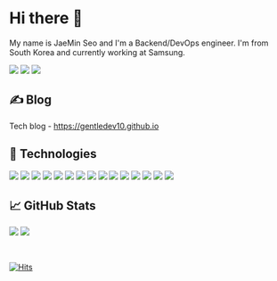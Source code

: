 # Hi there 👋

My name is JaeMin Seo and I'm a Backend/DevOps engineer. I'm from South Korea and currently working at Samsung.  

[![](https://img.shields.io/badge/Gmail-EA4335?style=flat&logo=gmail&logoColor=white&link=mailto:86sjmjm@gmail.com)](mailto:86sjmjm@gmail.com)
[![](https://img.shields.io/badge/LinkedIn-0A66C2?style=flat&logo=linkedin&logoColor=white&link=https://www.linkedin.com/in/jaemin-seo-82799a165/)](https://www.linkedin.com/in/jaemin-seo-82799a165/)
[![](https://img.shields.io/badge/GitHub-181717?style=flat&logo=github&logoColor=white&link=https://github.com/gentledev10)](https://github.com/gentledev10)

## &#x270d; Blog

Tech blog - https://gentledev10.github.io

## 🔧 Technologies

![](https://img.shields.io/badge/Java-007396?style=flat&logo=java&logoColor=white)
![](https://img.shields.io/badge/Python-3776AB?style=flat&logo=python&logoColor=white)
![](https://img.shields.io/badge/Flutter-02569B?style=flat&logo=flutter&logoColor=white)
![](https://img.shields.io/badge/SpringBoot-6DB33F?style=flat&logo=spring-boot&logoColor=white)
![](https://img.shields.io/badge/Terraform-7B42BC?style=flat&logo=terraform&logoColor=white)
![](https://img.shields.io/badge/Docker-2496ED?style=flat&logo=docker&logoColor=white)
![](https://img.shields.io/badge/Kubernetes-326CE5?style=flat&logo=kubernetes&logoColor=white)
![](https://img.shields.io/badge/Helm-0F1689?style=flat&logo=helm&logoColor=white)
![](https://img.shields.io/badge/Spinnaker-139BB4?style=flat&logo=spinnaker&logoColor=white)
![](https://img.shields.io/badge/AWS-232F3E?style=flat&logo=amazon-aws&logoColor=white)
![](https://img.shields.io/badge/Git-F05032?style=flat&logo=git&logoColor=white)
![](https://img.shields.io/badge/CircleCI-343434?style=flat&logo=circleci&logoColor=white)
![](https://img.shields.io/badge/GithubActions-2088FF?style=flat&logo=github-actions&logoColor=white)
![](https://img.shields.io/badge/MySQL-4479A1?style=flat&logo=mysql&logoColor=white)
![](https://img.shields.io/badge/MongoDB-47A248?style=flat&logo=mongodb&logoColor=white)

## &#x1f4c8; GitHub Stats

[![](https://github-readme-stats.vercel.app/api?username=gentledev10&hide=issues,contribs&count_private=true&show_icons=true&border_color=2e4058&line_height=40)](https://github.com/gentledev10/gentledev10)
[![](https://github-readme-stats.vercel.app/api/top-langs/?username=gentledev10&hide=typescript,javascript,html,css,scss&border_color=2e4058&langs_count=3)](https://github.com/gentledev10/gentledev10)

<br>

[![Hits](https://hits.seeyoufarm.com/api/count/incr/badge.svg?url=https%3A%2F%2Fgithub.com%2Fgentledev10&count_bg=%2379C83D&title_bg=%23555555&icon=&icon_color=%23E7E7E7&title=Visitors&edge_flat=false)](https://hits.seeyoufarm.com)
